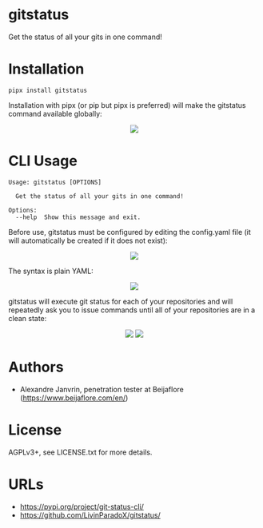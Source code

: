 # gitstatus

Get the status of all your gits in one command!

# Installation

```
pipx install gitstatus
```
Installation with pipx (or pip but pipx is preferred) will make the gitstatus command available globally:
<p align="center">
    <img src="https://github.com/LivinParadoX/gitstatus/blob/main/screenshots/install_1.png">
</p>

# CLI Usage

```
Usage: gitstatus [OPTIONS]

  Get the status of all your gits in one command!

Options:
  --help  Show this message and exit.
```
Before use, gitstatus must be configured by editing the config.yaml file (it will automatically be created if it does not exist):
<p align="center">
    <img src="https://github.com/LivinParadoX/gitstatus/blob/main/screenshots/config_1.png">
</p>
The syntax is plain YAML:
<p align="center">
    <img src="https://github.com/LivinParadoX/gitstatus/blob/main/screenshots/config_2.png">
</p>
gitstatus will execute git status for each of your repositories and will repeatedly ask you to issue commands until all of your repositories are in a clean state:
<p align="center">
    <img src="https://github.com/LivinParadoX/gitstatus/blob/main/screenshots/usage_1.png">
    <img src="https://github.com/LivinParadoX/gitstatus/blob/main/screenshots/usage_2.png">
</p>

# Authors

* Alexandre Janvrin, penetration tester at Beijaflore (https://www.beijaflore.com/en/)

# License

AGPLv3+, see LICENSE.txt for more details.

# URLs

* https://pypi.org/project/git-status-cli/
* https://github.com/LivinParadoX/gitstatus/

